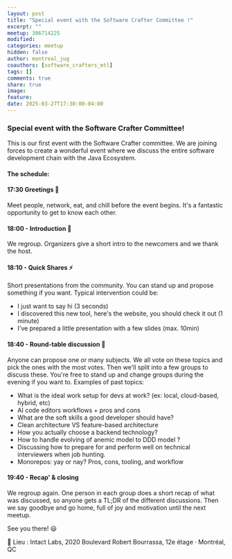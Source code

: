 ```yaml
---
layout: post
title: "Special event with the Software Crafter Committee !"
excerpt: ""
meetup: 306714225
modified:
categories: meetup
hidden: false
author: montreal_jug
coauthors: [software_crafters_mtl]
tags: []
comments: true
share: true
image:
feature:
date: 2025-03-27T17:30:00-04:00
---
```


### Special event with the Software Crafter Committee!

This is our first event with the Software Crafter committee. We are joining forces to create a wonderful event where we discuss the entire software development chain with the Java Ecosystem.

#### The schedule:

#### 17:30 Greetings 🍕

Meet people, network, eat, and chill before the event begins. It's a fantastic opportunity to get to know each other.

#### 18:00 - Introduction 💁

We regroup. Organizers give a short intro to the newcomers and we thank the host.

#### 18:10 - Quick Shares ⚡

Short presentations from the community. You can stand up and propose something if you want.
Typical intervention could be:

- I just want to say hi (3 seconds)
- I discovered this new tool, here's the website, you should check it out (1 minute)
- I've prepared a little presentation with a few slides (max. 10min)

#### 18:40 - Round-table discussion 💬

Anyone can propose one or many subjects. We all vote on these topics and pick the ones with the most votes. Then we'll split into a few groups to discuss these.
You're free to stand up and change groups during the evening if you want to.
Examples of past topics:

- What is the ideal work setup for devs at work? (ex: local, cloud-based, hybrid, etc)
- AI code editors workflows + pros and cons
- What are the soft skills a good developer should have?
- Clean architecture VS feature-based architecture
- How you actually choose a backend technology?
- How to handle evolving of anemic model to DDD model ?
- Discussing how to prepare for and perform well on technical interviewers when job hunting.
- Monorepos: yay or nay? Pros, cons, tooling, and workflow

#### 19:40 - Recap' & closing

We regroup again. One person in each group does a short recap of what was discussed, so anyone gets a TL;DR of the different discussions.
Then we say goodbye and go home, full of joy and motivation until the next meetup.

See you there! 😃

📍 Lieu : Intact Labs, 2020 Boulevard Robert Bourrassa, 12e étage · Montréal, QC
